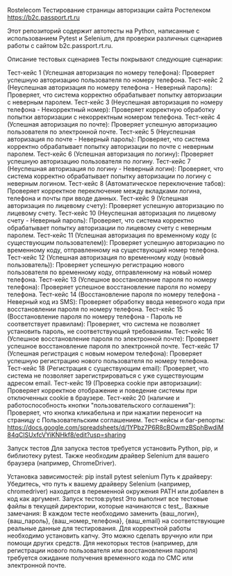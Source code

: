 Rostelecom 
Тестирование страницы авторизации сайта Ростелеком https://b2c.passport.rt.ru

Этот репозиторий содержит автотесты на Python, написанные с использованием Pytest и Selenium, для проверки различных сценариев работы с сайтом b2c.passport.rt.ru.

Описание тестовых сценариев
Тесты покрывают следующие сценарии:

Тест-кейс 1 (Успешная авторизация по номеру телефона): Проверяет успешную авторизацию пользователя по номеру телефона.
Тест-кейс 2 (Неуспешная авторизация по номеру телефона - Неверный пароль): Проверяет, что система корректно обрабатывает попытку авторизации с неверным паролем.
Тест-кейс 3 (Неуспешная авторизация по номеру телефона - Некорректный номер): Проверяет корректную обработку попытки авторизации с некорректным номером телефона.
Тест-кейс 4 (Успешная авторизация по почте): Проверяет успешную авторизацию пользователя по электронной почте.
Тест-кейс 5 (Неуспешная авторизация по почте - Неверный пароль): Проверяет, что система корректно обрабатывает попытку авторизации по почте с неверным паролем.
Тест-кейс 6 (Успешная авторизация по логину): Проверяет успешную авторизацию пользователя по логину.
Тест-кейс 7 (Неуспешная авторизация по логину - Неверный логин): Проверяет, что система корректно обрабатывает попытку авторизации по логину с неверным логином.
Тест-кейс 8 (Автоматическое переключение табов): Проверяет корректное переключение между вкладками логина, телефона и почты при вводе данных.
Тест-кейс 9 (Успешная авторизация по лицевому счету): Проверяет успешную авторизацию по лицевому счету.
Тест-кейс 10 (Неуспешная авторизация по лицевому счету - Неверный пароль): Проверяет, что система корректно обрабатывает попытку авторизации по лицевому счету с неверным паролем.
Тест-кейс 11 (Успешная авторизация по временному коду (с существующим пользователем)): Проверяет успешную авторизацию по временному коду, отправленному на существующий номер телефона.
Тест-кейс 12 (Успешная авторизация по временному коду (новый пользователь)): Проверяет успешную регистрацию нового пользователя по временному коду, отправленному на новый номер телефона.
Тест-кейс 13 (Успешное восстановление пароля по номеру телефона): Проверяет успешное восстановление пароля по номеру телефона.
Тест-кейс 14 (Восстановление пароля по номеру телефона - Неверный код из SMS): Проверяет обработку ввода неверного кода при восстановлении пароля по номеру телефона.
Тест-кейс 15 (Восстановление пароля по номеру телефона - Пароль не соответствует правилам): Проверяет, что система не позволяет установить пароль, не соответствующий требованиям.
Тест-кейс 16 (Успешное восстановление пароля по электронной почте): Проверяет успешное восстановление пароля по электронной почте.
Тест-кейс 17 (Успешная регистрация с новым номером телефона): Проверяет успешную регистрацию нового пользователя по номеру телефона.
Тест-кейс 18 (Регистрация с существующим email): Проверяет, что система не позволяет зарегистрироваться с уже существующим адресом email.
Тест-кейс 19 (Проверка cookie при авторизации): Проверяет корректное отображение и поведение системы при отключенных cookie в браузере.
Тест-кейс 20 (наличие и работоспособность кнопки "пользовательского соглашения"): Проверяет, что кнопка кликабельна и при нажатии переносит на страницу с Пользовательским соглашением.
Тест-кейсы и баг-репорты: 
https://docs.google.com/spreadsheets/d/1YPbz7P6R8cBOwmzBSphBwdiM84qClSUxfcVYiKNHkf8/edit?usp=sharing

Запуск тестов
Для запуска тестов требуется установить Python, pip, и библиотеку pytest. Также необходим драйвер Selenium для вашего браузера (например, ChromeDriver).

Установка зависимостей: pip install pytest selenium
Путь к драйверу: Убедитесь, что путь к вашему драйверу Selenium (например, chromedriver) находится в переменной окружения PATH или добавлен в код как аргумент.
Запуск тестов:pytest
Это выполнит все тестовые файлы в текущей директории, которые начинаются с test_.
Важные замечания:
В каждом тесте необходимо заменить {ваш_логин}, {ваш_пароль}, {ваш_номер_телефона}, {ваш_email} на соответствующие реальные данные для тестирования.
Для корректной работы необходимо установить капчу. Это можно сделать вручную или при помощи других средств.
Для некоторых тестов (например, для регистрации нового пользователя или восстановления пароля) требуется ожидание получения временного кода по СМС или электронной почте.
